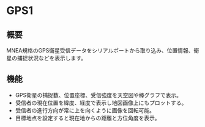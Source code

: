 # GPS1
## 概要
MNEA規格のGPS衛星受信データをシリアルポートから取り込み、位置情報、衛星の捕捉状況などを表示します。
## 機能
- GPS衛星の捕捉数、位置座標、受信強度を天空図や棒グラフで表示。
- 受信者の現在位置を緯度、経度で表示し地図画像上にもプロットする。
- 受信者の進行方向が常に上を向くように画像を回転可能。
- 目標地点を設定すると現在地からの距離と方位角度を表示。
